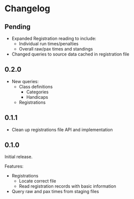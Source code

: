 # Changelog

## Pending

- Expanded Registration reading to include:
    - Individual run times/penalties
    - Overall raw/pax times and standings
- Changed queries to source data cached in registration file

## 0.2.0

- New queries:
  - Class definitions
    - Categories
    - Handicaps
  - Registrations

## 0.1.1

- Clean up registrations file API and implementation

## 0.1.0

Initial release.

Features:
- Registrations
    - Locate correct file
    - Read registration records with basic information
- Query raw and pax times from staging files
